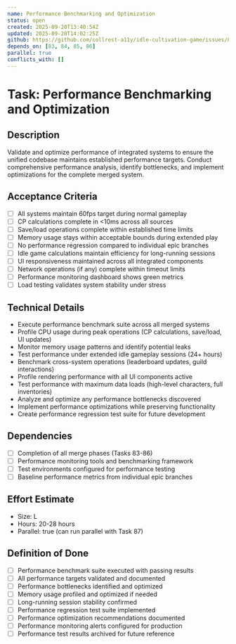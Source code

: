 ```yaml
---
name: Performance Benchmarking and Optimization
status: open
created: 2025-09-20T13:40:54Z
updated: 2025-09-20T14:02:25Z
github: https://github.com/collrest-a11y/idle-cultivation-game/issues/88
depends_on: [83, 84, 85, 86]
parallel: true
conflicts_with: []
---
```


# Task: Performance Benchmarking and Optimization

## Description
Validate and optimize performance of integrated systems to ensure the unified codebase maintains established performance targets. Conduct comprehensive performance analysis, identify bottlenecks, and implement optimizations for the complete merged system.

## Acceptance Criteria
- [ ] All systems maintain 60fps target during normal gameplay
- [ ] CP calculations complete in <10ms across all sources
- [ ] Save/load operations complete within established time limits
- [ ] Memory usage stays within acceptable bounds during extended play
- [ ] No performance regression compared to individual epic branches
- [ ] Idle game calculations maintain efficiency for long-running sessions
- [ ] UI responsiveness maintained across all integrated components
- [ ] Network operations (if any) complete within timeout limits
- [ ] Performance monitoring dashboard shows green metrics
- [ ] Load testing validates system stability under stress

## Technical Details
- Execute performance benchmark suite across all merged systems
- Profile CPU usage during peak operations (CP calculations, save/load, UI updates)
- Monitor memory usage patterns and identify potential leaks
- Test performance under extended idle gameplay sessions (24+ hours)
- Benchmark cross-system operations (leaderboard updates, guild interactions)
- Profile rendering performance with all UI components active
- Test performance with maximum data loads (high-level characters, full inventories)
- Analyze and optimize any performance bottlenecks discovered
- Implement performance optimizations while preserving functionality
- Create performance regression test suite for future development

## Dependencies
- [ ] Completion of all merge phases (Tasks 83-86)
- [ ] Performance monitoring tools and benchmarking framework
- [ ] Test environments configured for performance testing
- [ ] Baseline performance metrics from individual epic branches

## Effort Estimate
- Size: L
- Hours: 20-28 hours
- Parallel: true (can run parallel with Task 87)

## Definition of Done
- [ ] Performance benchmark suite executed with passing results
- [ ] All performance targets validated and documented
- [ ] Performance bottlenecks identified and optimized
- [ ] Memory usage profiled and optimized if needed
- [ ] Long-running session stability confirmed
- [ ] Performance regression test suite implemented
- [ ] Performance optimization recommendations documented
- [ ] Performance monitoring alerts configured for production
- [ ] Performance test results archived for future reference
